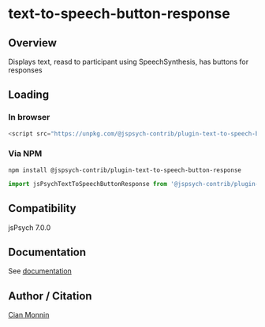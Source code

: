 # text-to-speech-button-response

## Overview

Displays text, reasd to participant using SpeechSynthesis, has buttons for responses

## Loading

### In browser

```js
<script src="https://unpkg.com/@jspsych-contrib/plugin-text-to-speech-button-response@1.0.0"></script>
```

### Via NPM

```
npm install @jspsych-contrib/plugin-text-to-speech-button-response
```

```js
import jsPsychTextToSpeechButtonResponse from '@jspsych-contrib/plugin-text-to-speech-button-response';
```

## Compatibility

jsPsych 7.0.0

## Documentation

See [documentation](https://github.com/jspsych/jspsych-contrib/blob/main/packages/plugin-text-to-speech-button/docs/jspsych-text-to-speech-button-response.md)

## Author / Citation

[Cian Monnin](https://github.com/CMonnin)
